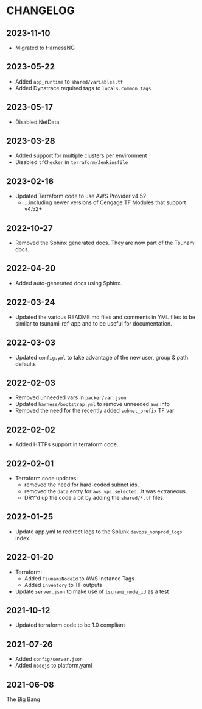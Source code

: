 # CHANGELOG

## 2023-11-10
* Migrated to HarnessNG

## 2023-05-22
* Added `app_runtime` to `shared/variables.tf`
* Added Dynatrace required tags to `locals.common_tags`

## 2023-05-17
* Disabled NetData

## 2023-03-28
* Added support for multiple clusters per environment
* Disabled `tfChecker` in `terraform/Jenkinsfile`

## 2023-02-16
* Updated Terraform code to use AWS Provider v4.52
  - ...including newer versions of Cengage TF Modules that support v4.52+

## 2022-10-27
* Removed the Sphinx generated docs. They are now part of the Tsunami docs.

## 2022-04-20
* Added auto-generated docs using Sphinx.

## 2022-03-24
* Updated the various README.md files and comments in YML files to be similar to
  tsunami-ref-app and to be useful for documentation.  

## 2022-03-03
* Updated `config.yml` to take advantage of the new user, group & path defaults

## 2022-02-03
* Removed unneeded vars in `packer/var.json`
* Updated `harness/bootstrap.yml` to remove unneeded `aws` info
* Removed the need for the recently added `subnet_prefix` TF var

## 2022-02-02
* Added HTTPs support in terraform code.
  
## 2022-02-01
* Terraform code updates:
    - removed the need for hard-coded subnet ids.
    - removed the `data` entry for `aws_vpc.selected`...it was extraneous.
    - DRY'd up the code a bit by adding the `shared/*.tf` files.

## 2022-01-25
* Update app.yml to redirect logs to the Splunk `devops_nonprod_logs` index.

## 2022-01-20
* Terraform:
  - Added `TsunamiNodeId` to AWS Instance Tags
  - Added `inventory` to TF outputs
* Update `server.json` to make use of `tsunami_node_id` as a test

## 2021-10-12
* Updated terraform code to be 1.0 compliant

## 2021-07-26
* Added `config/server.json`
* Added `nodejs` to platform.yaml

## 2021-06-08
The Big Bang
